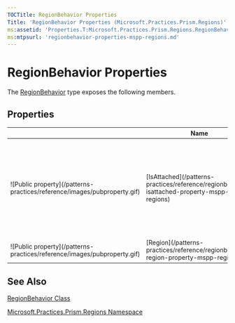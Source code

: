 ```yaml
---
TOCTitle: RegionBehavior Properties
Title: 'RegionBehavior Properties (Microsoft.Practices.Prism.Regions)'
ms:assetid: 'Properties.T:Microsoft.Practices.Prism.Regions.RegionBehavior'
ms:mtpsurl: 'regionbehavior-properties-mspp-regions.md'
---
```



# RegionBehavior Properties

The [RegionBehavior](/patterns-practices/reference/regionbehavior-class-mspp-regions) type exposes the following members.

## Properties


<table>

<thead>
<tr class="header">
<th> </th>
<th>Name</th>
<th>Description</th>
</tr>
</thead>
<tbody>
<tr class="odd">
<td>![Public property](/patterns-practices/reference/images/pubproperty.gif)</td>
<td>[IsAttached](/patterns-practices/reference/regionbehavior-isattached-property-mspp-regions)</td>
<td><div class="summary">
Returns <strong>truetrue</strong> (<strong>True</strong> in Visual Basic) if the behavior is attached to a region, <strong>falsefalse</strong> (<strong>False</strong> in Visual Basic) otherwise.
</div></td>
</tr>
<tr class="even">
<td>![Public property](/patterns-practices/reference/images/pubproperty.gif)</td>
<td>[Region](/patterns-practices/reference/regionbehavior-region-property-mspp-regions)</td>
<td><div class="summary">
Behavior's attached region.
</div></td>
</tr>
</tbody>
</table>

## See Also

[RegionBehavior Class](/patterns-practices/reference/regionbehavior-class-mspp-regions)

[Microsoft.Practices.Prism.Regions Namespace](/patterns-practices/reference/mspp-regions-namespace)
